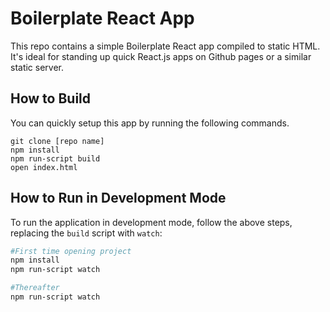# Boilerplate React App
This repo contains a simple Boilerplate React app compiled to static HTML. It's ideal for standing up quick React.js apps on Github pages or a similar static server.

## How to Build

You can quickly setup this app by running the following commands.
```
git clone [repo name]
npm install
npm run-script build
open index.html
```

## How to Run in Development Mode
To run the application in development mode, follow the above steps, replacing the `build` script with `watch`:
```bash
#First time opening project
npm install
npm run-script watch

#Thereafter
npm run-script watch
```
